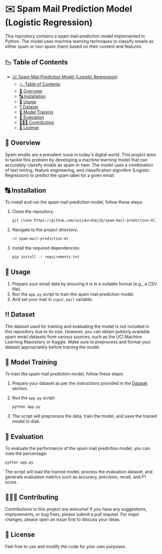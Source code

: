 # ✉️ Spam Mail Prediction Model (Logistic Regression)


This repository contains a spam mail prediction model implemented in Python. The model uses machine learning techniques to classify emails as either spam or non-spam (ham) based on their content and features.

## 📉 Table of Contents

- [✉️ Spam Mail Prediction Model (Logistic Regression)](#️-spam-mail-prediction-model-logistic-regression)
  - [📉 Table of Contents](#-table-of-contents)
  - [📩 Overview](#-overview)
  - [🔠 Installation](#-installation)
  - [🔼 Usage](#-usage)
  - [‼️ Dataset](#️-dataset)
  - [🎰 Model Training](#-model-training)
  - [🤞 Evaluation](#-evaluation)
  - [🧑‍🤝‍🧑 Contributing](#-contributing)
  - [🚨 License](#-license)

## 📩 Overview

Spam emails are a prevalent issue in today's digital world. This project aims to tackle this problem by developing a machine learning model that can accurately classify emails as spam or ham. The model uses a combination of text mining, feature engineering, and classification algorithm (Logistic Regression) to predict the spam label for a given email.

## 🔠 Installation

To install and run the spam mail prediction model, follow these steps:

1. Clone the repository:

   ```bash
   git clone https://github.com/sajidurshajib/spam-mail-prediction-ml.git
   ```

2. Navigate to the project directory:

   ```bash
   cd spam-mail-prediction-ml
   ```

3. Install the required dependencies:

   ```bash
   pip install -r requirements.txt
   ```

## 🔼 Usage

1. Prepare your email data by ensuring it is in a suitable format (e.g., a CSV file).
2. Run the `app.py` script to train the spam mail prediction model.
3. And set your mail in ```input_mail``` variable.

## ‼️ Dataset

The dataset used for training and evaluating the model is not included in this repository due to its size. However, you can obtain publicly available spam email datasets from various sources, such as the UCI Machine Learning Repository or Kaggle. Make sure to preprocess and format your dataset appropriately before training the model.

## 🎰 Model Training

To train the spam mail prediction model, follow these steps:

1. Prepare your dataset as per the instructions provided in the [Dataset](#dataset) section.
2. Run the `app.py` script:

   ```bash
   python app.py
   ```

3. The script will preprocess the data, train the model, and save the trained model to disk.

## 🤞 Evaluation

To evaluate the performance of the spam mail prediction model, you can view the percentage:

```bash
python app.py
```

The script will load the trained model, process the evaluation dataset, and generate evaluation metrics such as accuracy, precision, recall, and F1 score.

## 🧑‍🤝‍🧑 Contributing

Contributions to this project are welcome! If you have any suggestions, improvements, or bug fixes, please submit a pull request. For major changes, please open an issue first to discuss your ideas.

## 🚨 License
 
Feel free to use and modify the code for your own purposes.